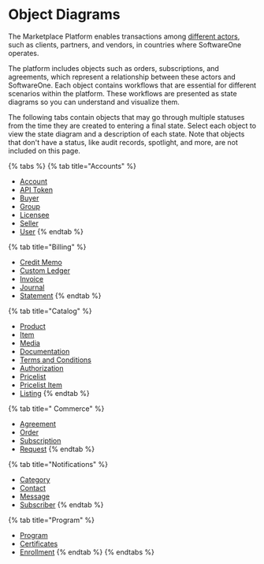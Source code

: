 # Object Diagrams

The Marketplace Platform enables transactions among [different actors](../../marketplace-platform/getting-started/key-concepts.md#actors), such as clients, partners, and vendors, in countries where SoftwareOne operates.&#x20;

The platform includes objects such as orders, subscriptions, and agreements, which represent a relationship between these actors and SoftwareOne. Each object contains workflows that are essential for different scenarios within the platform. These workflows are presented as state diagrams so you can understand and visualize them.&#x20;

The following tabs contain objects that may go through multiple statuses from the time they are created to entering a final state. Select each object to view the state diagram and a description of each state. Note that objects that don't have a status, like audit records, spotlight, and more, are not included on this page. &#x20;

{% tabs %}
{% tab title="Accounts" %}
* [Account](accounts-api/account/state-diagram.md)
* [API Token](accounts-api/api-tokens/token-state-diagram.md)
* [Buyer](accounts-api/buyer/buyer-state-diagram.md)
* [Group](accounts-api/user-groups/group-state-diagram.md)
* [Licensee](accounts-api/licensee/licensee-state-diagram.md)
* [Seller](accounts-api/seller/seller-state-diagram.md)
* [User](accounts-api/users/users-state-diagram.md)
{% endtab %}

{% tab title="Billing" %}
* [Credit Memo](billing-api/credit-memo/state-diagram.md)
* [Custom Ledger](billing-api/custom-ledger-object/state-diagram.md)
* [Invoice](billing-api/invoice/state-diagram.md)
* [Journal](billing-api/journal/state-diagram.md)
* [Statement](billing-api/statement/state-diagram.md)
{% endtab %}

{% tab title="Catalog" %}
* [Product](catalog-api/product/product-states.md)
* [Item](catalog-api/items/item-states.md)
* [Media](catalog-api/media/media-states.md)
* [Documentation](catalog-api/documentation/documentation-states.md)
* [Terms and Conditions](catalog-api/terms-and-conditions/terms-and-conditions-states.md)
* [Authorization](catalog-api/authorization/state-diagram.md)
* [Pricelist](catalog-api/pricelists/pricelist-states.md)
* [Pricelist Item](catalog-api/pricelist-item/pricelist-states.md)
* [Listing](catalog-api/listing/state-diagram.md)
{% endtab %}

{% tab title=" Commerce" %}
* [Agreement](commerce-api/agreements/agreement-state-diagram.md)
* [Order](commerce-api/orders/order-state-diagram.md)
* [Subscription](commerce-api/subscriptions/subscription-states.md)
* [Request](commerce-api/requests/request-states.md)
{% endtab %}

{% tab title="Notifications" %}
* [Category](notifications-api/categories/state-diagram.md)
* [Contact](notifications-api/contacts/state-diagram.md)
* [Message](notifications-api/messages/notification-state-diagram.md)
* [Subscriber](notifications-api/subscribers/state-diagram.md)
{% endtab %}

{% tab title="Program" %}
* [Program](program-api/program/program-state-diagram.md)
* [Certificates](program-api/certificate/certificate-state-diagram.md)
* [Enrollment](program-api/enrollment/enrollment-state-diagram.md)
{% endtab %}
{% endtabs %}

